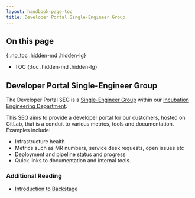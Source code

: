 ```yaml
---
layout: handbook-page-toc
title: Developer Portal Single-Engineer Group
---
```


## On this page
{:.no_toc .hidden-md .hidden-lg}

- TOC
{:toc .hidden-md .hidden-lg}

##  Developer Portal Single-Engineer Group

The Developer Portal SEG is a [Single-Engineer Group](/company/team/structure/#single-engineer-groups) within our [Incubation Engineering Department](/handbook/engineering/incubation/).  

This SEG aims to provide a developer portal for our customers, hosted on GitLab, that is a conduit to various metrics, tools and documentation.  Examples include:

* Infrastructure health  
* Metrics such as MR numbers, service desk requests, open issues etc
* Deployment and pipeline status and progress
* Quick links to documentation and internal tools.  


### Additional Reading

* [Introduction to Backstage](https://www.youtube.com/watch?v=1XtJ5FAOjPk)